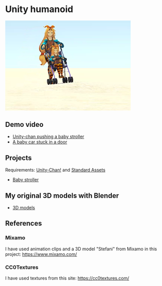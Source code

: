 # Unity humanoid

<img src="./demo/demo.png" width=400>

## Demo video

- [Unity-chan pushing a baby stroller](https://github.com/araobp/unity-humanoid/blob/main/demo/UnityChanPushingBabyStroller.mp4)
- [A baby car stuck in a door](https://github.com/araobp/unity-humanoid/blob/main/demo/StuckInTheDoor.mp4)

## Projects

Requirements: [Unity-Chan!](https://assetstore.unity.com/packages/3d/characters/unity-chan-model-18705) and [Standard Assets](https://assetstore.unity.com/packages/essentials/asset-packs/standard-assets-for-unity-2018-4-32351)

- [Baby stroller](https://github.com/araobp/unity-humanoid/tree/main/unity/BabyStroller)

## My original 3D models with Blender

- [3D models](/blender)

## References

### Mixamo

I have used animation clips and a 3D model "Stefani" from Mixamo in this project: https://www.mixamo.com/

### CC0Textures

I have used textures from this site: https://cc0textures.com/

